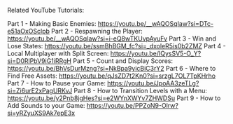 Related YouTube Tutorials:

Part 1 - Making Basic Enemies: https://youtu.be/__wAQOSqIaw?si=DTc-e51aOxOSclpb
Part 2 - Respawning the Player: https://youtu.be/__wAQOSqIaw?si=i-eQ8wTKUvpAyuFv
Part 3 - Win and Lose States: https://youtu.be/ssmBhBGM_fc?si=_dxoleR5is0b2ZMZ
Part 4 - Local Multiplayer with Split Screen: https://youtu.be/IQysSV5-O_Y?si=D0RlPbV9iG1iRRgH
Part 5 - Count and Display Scores: https://youtu.be/BhVsDurMzng?si=NkBpa9yicBiC3rY2
Part 6 - Where to Find Free Assets: https://youtu.be/qJsZD7t2Kn0?si=srzgL7OL7TpKHrho
Part 7 - How to Pause your Game: https://youtu.be/JpoAA3zeTLg?si=Zi6urE2xPagURKvJ
Part 8 - How to Transition Levels with a Menu: https://youtu.be/y2Pnb8jgHes?si=e2WYnXWYv7ZHWDSu
Part 9 - How to Add Sounds to your Game: https://youtu.be/PPZoN9-Olrw?si=yRZyuXS9Ak7epE3x